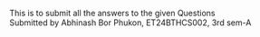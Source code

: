 This is to submit all the answers to the given Questions
<br>
Submitted by Abhinash Bor Phukon, ET24BTHCS002, 3rd sem-A
